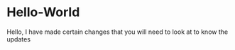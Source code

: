# Hello-World

Hello, I have made certain changes that you will need to look at to know the updates
